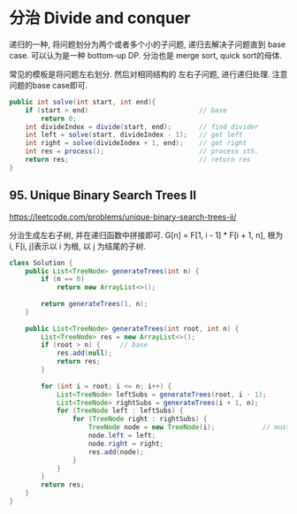 # 分治 Divide and conquer
递归的一种, 将问题划分为两个或者多个小的子问题, 递归去解决子问题直到 base case. 可以认为是一种 bottom-up DP. 分治也是 merge sort, quick sort的母体.

常见的模板是将问题左右划分. 然后对相同结构的 左右子问题, 进行递归处理. 注意问题的base case即可.

```java
public int solve(int start, int end){
    if (start > end)                            // base
        return 0;
    int divideIndex = divide(start, end);       // find divider
    int left = solve(start, divideIndex - 1);   // get left
    int right = solve(divideIndex + 1, end);    // get right
    int res = process();                        // process sth.
    return res;                                 // return res
}
```



## 95. Unique Binary Search Trees II
https://leetcode.com/problems/unique-binary-search-trees-ii/

分治生成左右子树, 并在递归函数中拼接即可. G[n] = F[1, i - 1] * F[i + 1, n], 根为 i, F[i, j]表示以 i 为根, 以 j 为结尾的子树. 

```java
class Solution {
    public List<TreeNode> generateTrees(int n) {
        if (n == 0)
            return new ArrayList<>();
        
        return generateTrees(1, n);
    }
    
    public List<TreeNode> generateTrees(int root, int n) {
        List<TreeNode> res = new ArrayList<>();
        if (root > n) {     // base
            res.add(null);
            return res;
        }
        
        for (int i = root; i <= n; i++) {
            List<TreeNode> leftSubs = generateTrees(root, i - 1);
            List<TreeNode> rightSubs = generateTrees(i + 1, n);
            for (TreeNode left : leftSubs) {
                for (TreeNode right : rightSubs) {
                    TreeNode node = new TreeNode(i);            // must allocate new address
                    node.left = left;
                    node.right = right;
                    res.add(node);
                }
            } 
        }
        return res;
    }
}
```